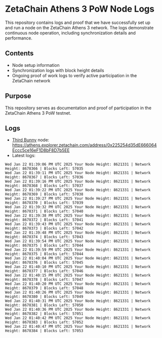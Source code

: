 # ZetaChain Athens 3 PoW Node Logs
This repository contains logs and proof that we have successfully set up and run a node on the ZetaChain Athens 3 network. The logs demonstrate continuous node operation, including synchronization details and performance.

## Contents
- Node setup information
- Synchronization logs with block height details
- Ongoing proof of work logs to verify active participation in the ZetaChain network

## Purpose
This repository serves as documentation and proof of participation in the ZetaChain Athens 3 PoW testnet.

## Logs

- [Third Bunny](https://thirdbunny.xyz/) node: https://athens.explorer.zetachain.com/address/0x225254d35dE666064Eccc5ce16eF1D8bF8D7b5EE
- Latest logs:
```
Wed Jan 22 01:39:06 PM UTC 2025 Your Node Height: 8621331 | Network Height: 8678366 | Blocks Left: 57035
Wed Jan 22 01:39:11 PM UTC 2025 Your Node Height: 8621331 | Network Height: 8678367 | Blocks Left: 57036
Wed Jan 22 01:39:16 PM UTC 2025 Your Node Height: 8621331 | Network Height: 8678368 | Blocks Left: 57037
Wed Jan 22 01:39:22 PM UTC 2025 Your Node Height: 8621331 | Network Height: 8678369 | Blocks Left: 57038
Wed Jan 22 01:39:27 PM UTC 2025 Your Node Height: 8621331 | Network Height: 8678370 | Blocks Left: 57039
Wed Jan 22 01:39:32 PM UTC 2025 Your Node Height: 8621331 | Network Height: 8678371 | Blocks Left: 57040
Wed Jan 22 01:39:38 PM UTC 2025 Your Node Height: 8621331 | Network Height: 8678372 | Blocks Left: 57041
Wed Jan 22 01:39:43 PM UTC 2025 Your Node Height: 8621331 | Network Height: 8678373 | Blocks Left: 57042
Wed Jan 22 01:39:48 PM UTC 2025 Your Node Height: 8621331 | Network Height: 8678374 | Blocks Left: 57043
Wed Jan 22 01:39:54 PM UTC 2025 Your Node Height: 8621331 | Network Height: 8678375 | Blocks Left: 57044
Wed Jan 22 01:39:59 PM UTC 2025 Your Node Height: 8621331 | Network Height: 8678375 | Blocks Left: 57044
Wed Jan 22 01:40:04 PM UTC 2025 Your Node Height: 8621331 | Network Height: 8678376 | Blocks Left: 57045
Wed Jan 22 01:40:10 PM UTC 2025 Your Node Height: 8621331 | Network Height: 8678377 | Blocks Left: 57046
Wed Jan 22 01:40:15 PM UTC 2025 Your Node Height: 8621331 | Network Height: 8678378 | Blocks Left: 57047
Wed Jan 22 01:40:20 PM UTC 2025 Your Node Height: 8621331 | Network Height: 8678379 | Blocks Left: 57048
Wed Jan 22 01:40:26 PM UTC 2025 Your Node Height: 8621331 | Network Height: 8678380 | Blocks Left: 57049
Wed Jan 22 01:40:31 PM UTC 2025 Your Node Height: 8621331 | Network Height: 8678381 | Blocks Left: 57050
Wed Jan 22 01:40:36 PM UTC 2025 Your Node Height: 8621331 | Network Height: 8678382 | Blocks Left: 57051
Wed Jan 22 01:40:42 PM UTC 2025 Your Node Height: 8621331 | Network Height: 8678383 | Blocks Left: 57052
Wed Jan 22 01:40:47 PM UTC 2025 Your Node Height: 8621331 | Network Height: 8678384 | Blocks Left: 57053
```
